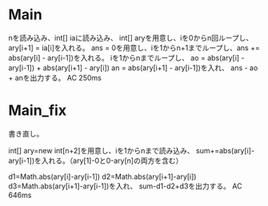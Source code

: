 # Main
nを読み込み、int[] iaに読み込み、
int[] aryを用意し、iを0からn回ループし、ary[i+1] = ia[i]を入れる。
ans = 0を用意し、iを1からn+1までループし、ans += abs(ary[i] - ary[i-1])を入れる。
iを1からnまでループし、
ao = abs(ary[i] - ary[i-1]) + abs(ary[i+1] - ary[i])
an = abs(ary[i+1] - ary[i-1])を入れ、
ans - ao + anを出力する。
AC 250ms

# Main\_fix
書き直し。

int[] ary=new int[n+2]を用意し、iを1からnまで読み込み、
sum+=abs(ary[i]-ary[i-1])を入れる。（ary\[1\]-0と0-ary\[n\]の両方を含む）

d1=Math.abs(ary[i]-ary[i-1])
d2=Math.abs(ary[i+1]-ary[i])
d3=Math.abs(ary[i+1]-ary[i-1])を入れ、
sum-d1-d2+d3を出力する。
AC 646ms

